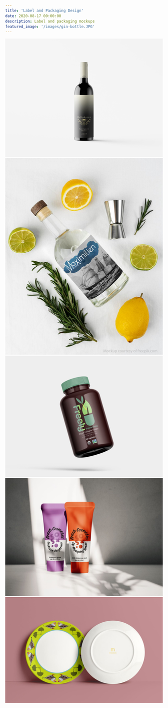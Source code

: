 ```yaml
---
title: 'Label and Packaging Design'
date: 2020-08-17 00:00:00
description: Label and packaging mockups
featured_image: '/images/gin-bottle.JPG'
---
```


<div class="gallery" data-columns="4">
	<img src="/images/wine-sauv.JPG">
	<img src="/images/gin-bottle.JPG">
	<img src="/images/freely-bottle.JPG">
	<img src="/images/brash-tubes.JPG">
	<img src="/images/finch-plate-mockup.JPG">
</div>
